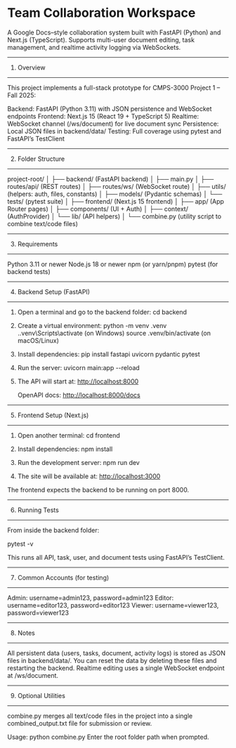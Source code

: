 # Team Collaboration Workspace

A Google Docs–style collaboration system built with FastAPI (Python) and Next.js (TypeScript).
Supports multi-user document editing, task management, and realtime activity logging via WebSockets.

---

1. Overview

---

This project implements a full-stack prototype for CMPS-3000 Project 1 – Fall 2025:

Backend: FastAPI (Python 3.11) with JSON persistence and WebSocket endpoints
Frontend: Next.js 15 (React 19 + TypeScript 5)
Realtime: WebSocket channel (/ws/document) for live document sync
Persistence: Local JSON files in backend/data/
Testing: Full coverage using pytest and FastAPI’s TestClient

---

2. Folder Structure

---

project-root/
│
├── backend/                (FastAPI backend)
│   ├── main.py
│   ├── routes/api/         (REST routes)
│   ├── routes/ws/          (WebSocket route)
│   ├── utils/              (helpers: auth, files, constants)
│   ├── models/             (Pydantic schemas)
│   └── tests/              (pytest suite)
│
├── frontend/               (Next.js 15 frontend)
│   ├── app/                (App Router pages)
│   ├── components/         (UI + Auth)
│   ├── context/            (AuthProvider)
│   └── lib/                (API helpers)
│
└── combine.py              (utility script to combine text/code files)

---

3. Requirements

---

Python 3.11 or newer
Node.js 18 or newer
npm (or yarn/pnpm)
pytest (for backend tests)

---

4. Backend Setup (FastAPI)

---

1. Open a terminal and go to the backend folder:
   cd backend

2. Create a virtual environment:
   python -m venv .venv
   ..venv\Scripts\activate     (on Windows)
   source .venv/bin/activate    (on macOS/Linux)

3. Install dependencies:
   pip install fastapi uvicorn pydantic pytest

4. Run the server:
   uvicorn main:app --reload

5. The API will start at:
   [http://localhost:8000](http://localhost:8000)

   OpenAPI docs:
   [http://localhost:8000/docs](http://localhost:8000/docs)

---

5. Frontend Setup (Next.js)

---

1. Open another terminal:
   cd frontend

2. Install dependencies:
   npm install

3. Run the development server:
   npm run dev

4. The site will be available at:
   [http://localhost:3000](http://localhost:3000)

The frontend expects the backend to be running on port 8000.

---

6. Running Tests

---

From inside the backend folder:

pytest -v

This runs all API, task, user, and document tests using FastAPI’s TestClient.

---

7. Common Accounts (for testing)

---

Admin:  username=admin123,  password=admin123
Editor: username=editor123, password=editor123
Viewer: username=viewer123, password=viewer123

---

8. Notes

---

All persistent data (users, tasks, document, activity logs) is stored as JSON files in backend/data/.
You can reset the data by deleting these files and restarting the backend.
Realtime editing uses a single WebSocket endpoint at /ws/document.

---

9. Optional Utilities

---

combine.py merges all text/code files in the project into a single combined_output.txt file for submission or review.

Usage:
python combine.py
Enter the root folder path when prompted.
